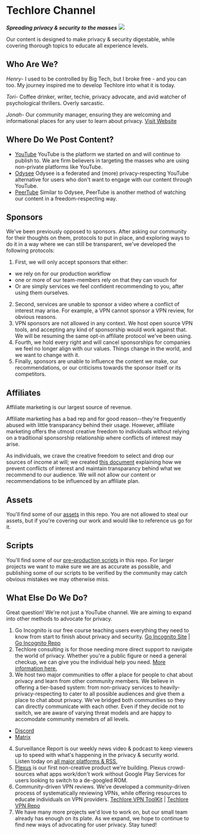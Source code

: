 # Techlore Channel
***Spreading privacy & security to the masses***
<img src="https://github.com/techlore-official/YT-channel/blob/master/Assets/Cover%20art.JPG">

Our content is designed to make privacy & security digestable, while covering thorough topics to educate all experience levels.

## Who Are We?
*Henry*- I used to be controlled by Big Tech, but I broke free - and you can too. My journey inspired me to develop Techlore into what it is today.

*Tori*- Coffee drinker, writer, techie, privacy advocate, and avid watcher of psychological thrillers. Overly sarcastic.

*Jonah*- Our community manager, ensuring they are welcoming and informational places for any user to learn about privacy. [Visit Website](https://jonaharagon.com/)

## Where Do We Post Content?

- [YouTube](https://youtube.com/techlore) YouTube is the platform we started on and will continue to publish to. We are firm believers in targeting the masses who are using non-private platforms like YouTube. 
- [Odysee](https://odysee.com/@techlore:3) Odysee is a federated and (more) privacy-respecting YouTube alternative for users who don't want to engage with our content through YouTube.
- [PeerTube](https://bitcointv.com/c/techlore/videos) Similar to Odysee, PeerTube is another method of watching our content in a freedom-respecting way.

## Sponsors
We've been previously opposed to sponsors. After asking our community for their thoughts on them, protocols to put in place, and exploring ways to do it in a way where we can still be transparent, we've developed the following protocols: 
1. First, we will only accept sponsors that either:
* we rely on for our production workflow
* one or more of our team-members rely on that they can vouch for
* Or are simply services we feel confident recommending to you, after using them ourselves.
2. Second, services are unable to sponsor a video where a conflict of interest may arise. For example, a VPN cannot sponsor a VPN review, for obvious reasons.
3. VPN sponsors are not allowed in any context. We host open source VPN tools, and accepting any kind of sponsorship would work against that. We will be resuming the same opt-in affiliate protocol we've been using.
4. Fourth, we hold every right and will cancel sponsorships for companies we feel no longer align with our values. Things change in the world, and we want to change with it.
5. Finally, sponsors are unable to influence the content we make, our recommendations, or our criticisms towards the sponsor itself or its competitors.


## Affiliates
Affiliate marketing is our largest source of revenue. 

Affiliate marketing has a bad rep and for good reason--they're frequently abused with little transparancy behind their usage. However, affiliate marketing offers the utmost creative freedom to individuals without relying on a traditional sponsorship relationship where conflicts of interest may arise.

As individuals, we crave the creative freedom to select and drop our sources of income at will; we created [this document](https://github.com/techlore/YT-channel/blob/master/affiliates.md) explaining how we prevent conflicts of interest and maintain transparancy behind what we recommend to our audience. We will not allow our content or recommendations to be influenced by an affiliate plan.

## Assets
You'll find some of our [assets](https://github.com/techlore/channel-content/tree/master/Assets) in this repo. You are not allowed to steal our assets, but if you're covering our work and would like to reference us go for it. 

## Scripts
You'll find some of our [pre-production scripts](https://github.com/techlore/channel-content/tree/master/Scripts) in this repo. For larger projects we want to make sure we are as accurate as possible, and publishing some of our scripts to be verified by the community may catch obvious mistakes we may otherwise miss.

## What Else Do We Do?
Great question! We're not just a YouTube channel. We are aiming to expand into other methods to advocate for privacy. 
1. Go Incognito is our free course teaching users everything they need to know from start to finish about privacy and security. [Go Incognito Site](https://techlore.tech/goincognito.html) | [Go Incognito Repo](https://github.com/techlore/go-incognito)
2. Techlore consulting is for those needing more direct support to navigate the world of privacy. Whether you're a public figure or need a general checkup, we can give you the individual help you need. [More information here.](https://techlore.tech/consulting.html)
3. We host two major communities to offer a place for people to chat about privacy and learn from other community members. We believe in offering a tier-based system: from non-privacy services to heavily-privacy-respecting to cater to all possible audiences and give them a place to chat about privacy. We've bridged both communities so they can directly communicate with each other. Even if they decide not to switch, we are aware of varying threat models and are happy to accomodate community memebrs of all levels.
 * [Discord](https://discord.gg/74WhF9C)
 * [Matrix](https://matrix.to/#/+techlore-official:matrix.org)

4. Surveillance Report is our weekly news video & podcast to keep viewers up to speed with what's happening in the privacy & security world. Listen today on [all major platforms & RSS.](https://techlore.tech/sr.html)
5. [Plexus](https://plexus.techlore.tech) is our first non-creative product we're building. Plexus crowd-sources what apps work/don't work without Google Play Services for users looking to switch to a de-googled ROM.
6. Community-driven VPN reviews. We’ve developed a community-driven process of systematically reviewing VPNs, while offering resources to educate individuals on VPN providers. [Techlore VPN ToolKit](https://techlore.tech/vpn.html) | [Techlore VPN Repo](https://github.com/techlore-official/VPN-reviews)
7. We have many more projects we'd love to work on, but our small team already has enough on its plate. As we expand, we hope to continue to find new ways of advocating for user privacy. Stay tuned!
